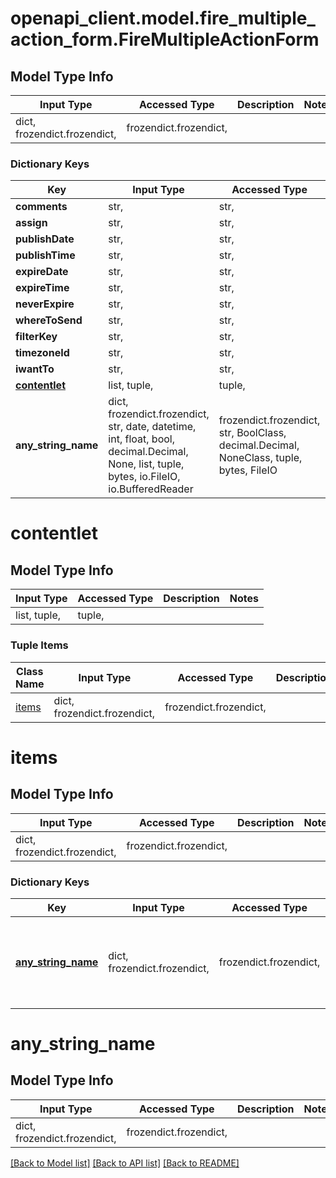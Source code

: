 # openapi_client.model.fire_multiple_action_form.FireMultipleActionForm

## Model Type Info
Input Type | Accessed Type | Description | Notes
------------ | ------------- | ------------- | -------------
dict, frozendict.frozendict,  | frozendict.frozendict,  |  | 

### Dictionary Keys
Key | Input Type | Accessed Type | Description | Notes
------------ | ------------- | ------------- | ------------- | -------------
**comments** | str,  | str,  |  | [optional] 
**assign** | str,  | str,  |  | [optional] 
**publishDate** | str,  | str,  |  | [optional] 
**publishTime** | str,  | str,  |  | [optional] 
**expireDate** | str,  | str,  |  | [optional] 
**expireTime** | str,  | str,  |  | [optional] 
**neverExpire** | str,  | str,  |  | [optional] 
**whereToSend** | str,  | str,  |  | [optional] 
**filterKey** | str,  | str,  |  | [optional] 
**timezoneId** | str,  | str,  |  | [optional] 
**iwantTo** | str,  | str,  |  | [optional] 
**[contentlet](#contentlet)** | list, tuple,  | tuple,  |  | [optional] 
**any_string_name** | dict, frozendict.frozendict, str, date, datetime, int, float, bool, decimal.Decimal, None, list, tuple, bytes, io.FileIO, io.BufferedReader | frozendict.frozendict, str, BoolClass, decimal.Decimal, NoneClass, tuple, bytes, FileIO | any string name can be used but the value must be the correct type | [optional]

# contentlet

## Model Type Info
Input Type | Accessed Type | Description | Notes
------------ | ------------- | ------------- | -------------
list, tuple,  | tuple,  |  | 

### Tuple Items
Class Name | Input Type | Accessed Type | Description | Notes
------------- | ------------- | ------------- | ------------- | -------------
[items](#items) | dict, frozendict.frozendict,  | frozendict.frozendict,  |  | 

# items

## Model Type Info
Input Type | Accessed Type | Description | Notes
------------ | ------------- | ------------- | -------------
dict, frozendict.frozendict,  | frozendict.frozendict,  |  | 

### Dictionary Keys
Key | Input Type | Accessed Type | Description | Notes
------------ | ------------- | ------------- | ------------- | -------------
**[any_string_name](#any_string_name)** | dict, frozendict.frozendict,  | frozendict.frozendict,  | any string name can be used but the value must be the correct type | [optional] 

# any_string_name

## Model Type Info
Input Type | Accessed Type | Description | Notes
------------ | ------------- | ------------- | -------------
dict, frozendict.frozendict,  | frozendict.frozendict,  |  | 

[[Back to Model list]](../../README.md#documentation-for-models) [[Back to API list]](../../README.md#documentation-for-api-endpoints) [[Back to README]](../../README.md)

